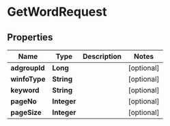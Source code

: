 

# GetWordRequest


## Properties

Name | Type | Description | Notes
------------ | ------------- | ------------- | -------------
**adgroupId** | **Long** |  |  [optional]
**winfoType** | **String** |  |  [optional]
**keyword** | **String** |  |  [optional]
**pageNo** | **Integer** |  |  [optional]
**pageSize** | **Integer** |  |  [optional]



